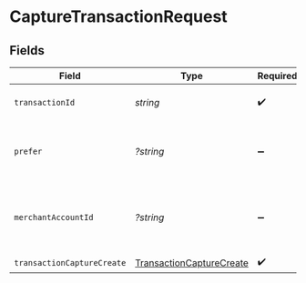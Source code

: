 # CaptureTransactionRequest


## Fields

| Field                                                     | Type                                                      | Required                                                  | Description                                               | Example                                                   |
| --------------------------------------------------------- | --------------------------------------------------------- | --------------------------------------------------------- | --------------------------------------------------------- | --------------------------------------------------------- |
| `transactionId`                                           | *string*                                                  | :heavy_check_mark:                                        | The ID of the transaction                                 | 7099948d-7286-47e4-aad8-b68f7eb44591                      |
| `prefer`                                                  | *?string*                                                 | :heavy_minus_sign:                                        | The preferred resource type in the response.              | resource=transaction                                      |
| `merchantAccountId`                                       | *?string*                                                 | :heavy_minus_sign:                                        | The ID of the merchant account to use for this request.   | default                                                   |
| `transactionCaptureCreate`                                | [TransactionCaptureCreate](./TransactionCaptureCreate.md) | :heavy_check_mark:                                        | N/A                                                       |                                                           |